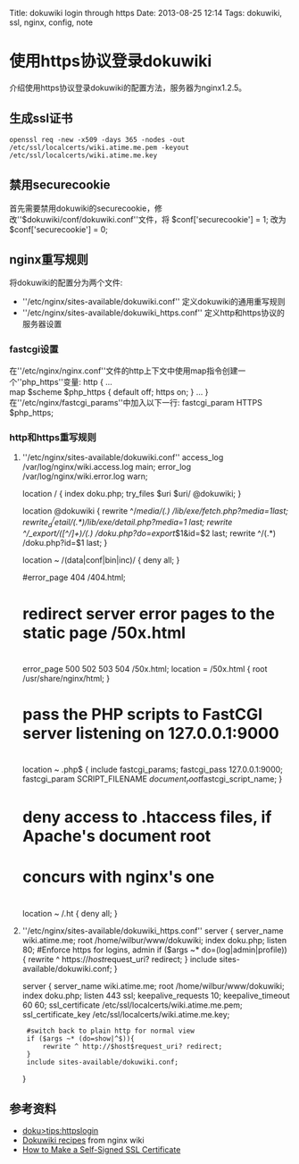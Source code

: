 Title: dokuwiki login through https
Date: 2013-08-25 12:14
Tags: dokuwiki, ssl, nginx, config, note

# 使用https协议登录dokuwiki

介绍使用https协议登录dokuwiki的配置方法，服务器为nginx1.2.5。
## 生成ssl证书

    openssl req -new -x509 -days 365 -nodes -out /etc/ssl/localcerts/wiki.atime.me.pem -keyout /etc/ssl/localcerts/wiki.atime.me.key
## 禁用securecookie

首先需要禁用dokuwiki的securecookie，修改''$dokuwiki/conf/dokuwiki.conf''文件，将
    $conf['securecookie'] = 1;
改为
    $conf['securecookie'] = 0;

## nginx重写规则

将dokuwiki的配置分为两个文件:

*  ''/etc/nginx/sites-available/dokuwiki.conf'' 定义dokuwiki的通用重写规则
*  ''/etc/nginx/sites-available/dokuwiki_https.conf'' 定义http和https协议的服务器设置
### fastcgi设置

在''/etc/nginx/nginx.conf''文件的http上下文中使用map指令创建一个''php_https''变量:
    http {
      ...  
      map $scheme $php_https { default off; https on; }
      ...
    }
在''/etc/nginx/fastcgi_params''中加入以下一行:
    fastcgi_param  HTTPS  $php_https;
### http和https重写规则

1. ''/etc/nginx/sites-available/dokuwiki.conf''
    access_log  /var/log/nginx/wiki.access.log  main;
    error_log   /var/log/nginx/wiki.error.log warn;

    location / {
        index doku.php;
        try_files $uri $uri/ @dokuwiki;
    }

    location @dokuwiki {
        rewrite ^/_media/(.*) /lib/exe/fetch.php?media=$1 last;
        rewrite ^/_detail/(.*) /lib/exe/detail.php?media=$1 last;
        rewrite ^/_export/([^/]+)/(.*) /doku.php?do=export_$1&id=$2 last;
        rewrite ^/(.*) /doku.php?id=$1 last;
    }

    location ~ /(data|conf|bin|inc)/ {
        deny all;
    }

    #error_page  404              /404.html;

    # redirect server error pages to the static page /50x.html

    #
    error_page   500 502 503 504  /50x.html;
    location = /50x.html {
        root   /usr/share/nginx/html;
    }

    # pass the PHP scripts to FastCGI server listening on 127.0.0.1:9000

    #
    location ~ \.php$ {
        include        fastcgi_params;
        fastcgi_pass   127.0.0.1:9000;
        fastcgi_param  SCRIPT_FILENAME $document_root$fastcgi_script_name;
    }

    # deny access to .htaccess files, if Apache's document root

    # concurs with nginx's one
    #

    location ~ /\.ht {
        deny all;
    }

2. ''/etc/nginx/sites-available/dokuwiki_https.conf''
    server {
        server_name wiki.atime.me;
        root /home/wilbur/www/dokuwiki;
        index doku.php;
        listen 80;
        #Enforce https for logins, admin
        if ($args ~* do=(log|admin|profile)) {
            rewrite ^ https://$host$request_uri? redirect;
        }
        include sites-available/dokuwiki.conf;
    }

    server {
        server_name wiki.atime.me;
        root /home/wilbur/www/dokuwiki;
        index doku.php;
        listen 443 ssl;
        keepalive_requests    10;
        keepalive_timeout     60 60;
        ssl_certificate     /etc/ssl/localcerts/wiki.atime.me.pem;
        ssl_certificate_key /etc/ssl/localcerts/wiki.atime.me.key;

        #switch back to plain http for normal view
        if ($args ~* (do=show|^$)){
            rewrite ^ http://$host$request_uri? redirect;
        }
        include sites-available/dokuwiki.conf;
    }

## 参考资料

*  [doku>tips:httpslogin](doku>tips/httpslogin)
*  [Dokuwiki recipes](http://wiki.nginx.org/Dokuwiki) from nginx wiki
*  [How to Make a Self-Signed SSL Certificate](http://library.linode.com/security/ssl-certificates/self-signed)

